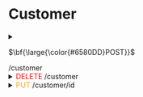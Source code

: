 # Customer
<details>
<summary><p>$\bf{\large{\color{#6580DD}POST}}$</p> /customer</summary>
    - 고객 정보 등록
    - /customer
    - Header: -
    - Request:
        - *name(string): 이름
        - *nrc_no(string): 주민번호
        - *date_of_birth(string): 생년월일
        - *gender(enum): 성별
        - *phone_number(string): 전화번호
        - email(string): 이메일
        - *loan_type(enum): 대출 구분
        - *cp_number(enum): 관리 코드
        - *home_address(string): 집 주소
        - *home_postal_code(string): 집 우편번호
        - office_address(string): 사무실 주소
        - office_postal_code(string): 사무실 우편번호
        - details([string]): 추가 정보
        - image(???): 사진
    - Response: -
</details>
<details>
<summary><span style="color:red">DELETE</span> /customer</summary>
	고객 정보 삭제
	<details>
	<summary>Header</summary>
	</details>
	<details>
	<summary>Request</summary>
		*id(int): id
	</details>
	<details>
	<summary>Response</summary>
	</details>
</details>
<details>
<summary><span style="color:orange">PUT</span> /customer/id</summary>
	고객 정보 수정
	<details>
	<summary>Header</summary>
	</details>
	<details>
	<summary>Request</summary>
		name(string): 이름
		nrc_no(string): 주민번호
		date_of_birth(string): 생년월일
		gender(enum): 성별
		phone_number(string): 전화번호
		email(string): 이메일
		loan_type(enum): 대출 구분
		cp_number(enum): 관리 코드
		home_address(string): 집 주소
		home_postal_code(string): 집 우편번호
		office_address(string): 사무실 주소
		office_postal_code(string): 사무실 우편번호
		details([string]): 추가 정보
		image(???): 사진
	</details>
	<details>
	<summary>Response</summary>
	</details>
</details>
